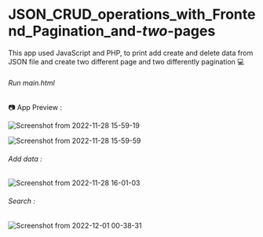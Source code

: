 # JSON_CRUD_operations_with_Frontend_Pagination_and-_two_-pages
This app used JavaScript and PHP, to print add create and delete data from  JSON file and create two different page and two differently pagination :computer:

###### Run main.html
:camera:  App Preview :


![Screenshot from 2022-11-28 15-59-19](https://user-images.githubusercontent.com/80916754/204924788-0e3713e5-caca-474b-9cca-3e45d1dec1b9.png)

![Screenshot from 2022-11-28 15-59-59](https://user-images.githubusercontent.com/80916754/204925190-b41a1b5d-0a43-4b27-8624-a42c6299b121.png)

 ###### Add data :
 
 ![Screenshot from 2022-11-28 16-01-03](https://user-images.githubusercontent.com/80916754/204925345-6f66366d-571c-4b3c-b6c0-835e9e73c340.png)


 ###### Search :
 
 ![Screenshot from 2022-12-01 00-38-31](https://user-images.githubusercontent.com/80916754/204925598-843a5515-cd75-4b29-b97a-7b849903afc9.png)
